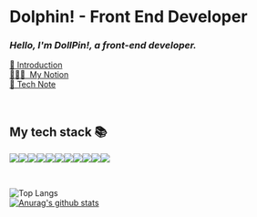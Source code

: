  

<h1>Dolphin! - Front End Developer</h1>
<h3>
 <em>
  Hello, I'm DollPin!, a front-end developer.
 </em>
</h3>

[👋 Introduction](https://complex-somersault-3fd.notion.site/63d3e1c894484a8cb5c86e7c9cdd04fe)<br/>
[👨🏻‍💻 &nbsp;My Notion](https://complex-somersault-3fd.notion.site/Ji-Woong-Notion-3e5a27a2634d4e839ac188f4070bfc9e)<br/>
[📒 Tech Note](https://complex-somersault-3fd.notion.site/My-Tech-Blog-Note-ee1eb089b08e415d96b04c3137f3be57)
 
<br />

<h2> My tech stack 📚 </h2>
<div style="display:flex;flex-wrap:wrap">
 <img src="https://img.shields.io/badge/html5-E34F26?&logo=html5&logoColor=white"> 
 <img src="https://img.shields.io/badge/css-1572B6?&logo=css3&logoColor=white"> 
 <img src="https://img.shields.io/badge/javascript-F7DF1E?&logo=javascript&logoColor=white">
 <img src="https://img.shields.io/badge/typescript-3178c6?&logo=typescript&logoColor=white"> 
 <img src="https://img.shields.io/badge/react-61DAFB?&logo=react&logoColor=white"> 
 <img src="https://img.shields.io/badge/next-black?&logo=Next.js&logoColor=white"> 
 <img src="https://img.shields.io/badge/jquery-0769AD?&logo=jquery&logoColor=white">
 <img src="https://img.shields.io/badge/firebase-FFCA28?&logo=firebase&logoColor=white">
 <img src="https://img.shields.io/badge/graphql-E30098?&logo=graphql&logoColor=white">
 <img src="https://img.shields.io/badge/Apollo Client-3E22BA?&logo=Apollo GraphQL&logoColor=white">
 <img src="https://img.shields.io/badge/Emotion Style Component-E30098?&logo=Emotion&logoColor=white">
</div>

&nbsp;

![Top Langs](https://github-readme-stats.vercel.app/api/top-langs/?username=godboy4256&layout=compact&show_icons=true)
<br/>
[![Anurag's github stats](https://github-readme-stats.vercel.app/api?username=godboy4256&show_icons=true)](https://github.com/anuraghazra/github-readme-stats)
